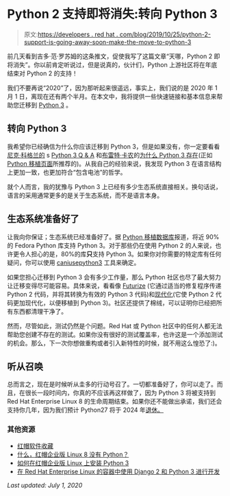 # Python 2 支持即将消失:转向 Python 3

> 原文:[https://developers . red hat . com/blog/2019/10/25/python-2-support-is-going-away-soon-make-the-move-to-python-3](https://developers.redhat.com/blog/2019/10/25/python-2-support-is-going-away-soon-make-the-move-to-python-3)

前几天看到吉多·范·罗苏姆的这条推文，促使我写了这篇文章“天哪，Python 2 即将消失”。你以前肯定听说过，但是说真的，伙计们，Python 上游社区将在年底结束对 Python 2 的支持！

我们不要再说“2020”了，因为那听起来很遥远，事实上，我们说的是 2020 年 1 月 1 日，离现在还有两个半月。在本文中，我将提供一些快速链接和基本信息来帮助您迁移到 [Python 3](https://www.python.org/download/releases/3.0/) 。

## 转向 Python 3

我希望你已经确信为什么你应该迁移到 Python 3，但是如果没有，你一定要看看[尼克·科格兰的](https://twitter.com/ncoghlan_dev) s [Python 3 Q & A](https://ncoghlan-devs-python-notes.readthedocs.io/en/latest/python3/questions_and_answers.html) 和[布雷特·卡农](https://twitter.com/brettsky)的[为什么 Python 3 存在](https://snarky.ca/why-python-3-exists)(正如 [Python 移植页面](https://docs.python.org/3/howto/pyporting.html)所推荐的)。从我自己的经验来说，我发现 Python 3 在语言结构上更加一致，也更加符合“包含电池”的哲学。

就个人而言，我的犹豫与 Python 3 上已经有多少生态系统直接相关。换句话说，语言的采用通常更多的是关于生态系统，而不是语言本身。

## 生态系统准备好了

让我向你保证；生态系统已经准备好了。据 [Python 移植数据库](https://fedora.portingdb.xyz/)报道，将近 90%的 Fedora Python 库支持 Python 3。对于那些仍在使用 Python 2 的人来说，也许更令人担心的是，80%的库**只**支持 Python 3。如果你对你需要的特定库有任何疑问，你可以使用 [caniusepython3](https://pypi.org/project/caniusepython3) 工具来确定。

如果您担心迁移到 Python 3 会有多少工作量，那么 Python 社区也尽了最大努力让迁移变得尽可能容易。具体来说，看看像 [Futurize](http://python-future.org/automatic_conversion.html) (它通过适当的修复程序传递 Python 2 代码，并将其转换为有效的 Python 3 代码)和[现代化](https://python-modernize.readthedocs.io/)(它使 Python 2 代码更加现代化，以便移植到 Python 3)。社区还提供了棉绒，可以证明你已经把所有东西都清理干净了。

然而，尽管如此，测试仍然是个问题。Red Hat 或 Python 社区中的任何人都无法帮助您创建不存在的测试。如果你没有很好的测试覆盖率，也许这是一个添加测试的机会。那么，下一次你想做重构或者引入新特性的时候，就不用这么惶恐了:)。

## 听从召唤

总而言之，现在是时候听从圭多的行动号召了。一切都准备好了，你可以走了。而且，在很长一段时间内，你真的不应该再这样做了，因为 Python 3 将被支持到 Red Hat Enterprise Linux 8 的生命周期结束。如果你还不能做出承诺，我们还会支持你几年，因为我们预计 Python27 将于 2024 年[退休。](https://access.redhat.com/node/4079021)

### 其他资源

*   [红帽软件收藏](https://developers.redhat.com/products/softwarecollections/overview)
*   [什么，红帽企业版 Linux 8 没有 Python？](https://developers.redhat.com/blog/2019/05/07/what-no-python-in-red-hat-enterprise-linux-8/)
*   [如何在红帽企业版 Linux 上安装 Python 3](https://developers.redhat.com/blog/2018/08/13/install-python3-rhel/)
*   [在 Red Hat Enterprise Linux 的容器中使用 Django 2 和 Python 3 进行开发](https://developers.redhat.com/blog/2019/09/11/develop-with-django-2-and-python-3-in-a-container-with-red-hat-enterprise-linux/)

*Last updated: July 1, 2020*
